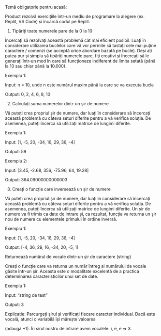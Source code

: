 Temă obligatorie pentru acasă:

Product rezolvă exercițiile într-un mediu de programare la alegere (ex. Replit, VS Code)  și încarcă codul pe Replit.

1. Tipăriți toate numerele pare de la 0 la 10

Încercați să rezolvați această problemă cât mai eficient posibil. Luați în considerare utilizarea buclelor care vă vor permite să tastați cele mai puține caractere / comenzi (se acceptă orice abordare bazată pe bucle). Deși ați putea pur și simplu să tipăriți numerele pare, fiți creativi și încercați să le generați într-un mod în care să funcționeze indiferent de limita setată (până la 10 sau chiar până la 10.000).

Exemplu 1:

Input: n = 10, unde n este numărul maxim până la care se va executa bucla

Output: 0, 2, 4, 6, 8, 10

2. Calculați suma numerelor dintr-un șir de numere

Vă puteți crea propriul șir de numere, dar luați în considerare să încercați această problemă cu câteva seturi diferite pentru a vă verifica soluția. De asemenea, puteți încerca să utilizați matrice de lungimi diferite.

Exemplu 1:

Input: [1, -5, 20, -34, 16, 29, 36, -4]

Output: 59

Exemplu 2:

Input: [3.45, -2.68, 356, -75.96, 64, 19.28]

Output: 364.09000000000003

3. Creați o funcție care inversează un șir de numere

Vă puteți crea propriul șir de numere, dar luați în considerare să încercați această problemă cu câteva seturi diferite pentru a vă verifica soluția. De asemenea, puteți încerca să utilizați matrice de lungimi diferite. Un șir de numere va fi trimis ca date de intrare și, ca rezultat, funcția va returna un șir nou de numere cu elementele primului în ordine inversă.

Exemplu 1:

Input: [1, -5, 20, -34, 16, 29, 36, -4]

Output: [-4, 36, 29, 16, -34, 20, -5, 1]

Returnează numărul de vocale dintr-un șir de caractere (string)

Creați o funcție care va returna un număr întreg al numărului de vocale găsite într-un șir. Aceasta este o modalitate excelentă de a practica determinarea caracteristicilor unui set de date.

Exemplu 1:

Input: “string de test”

Output: 3

Explicație: Parcurgeți șirul și verificați fiecare caracter individual. Dacă este vocală, atunci o variabilă își mărește valoarea

(adaugă +1). În șirul nostru de intrare avem vocalele: i, e, e ⇒ 3.